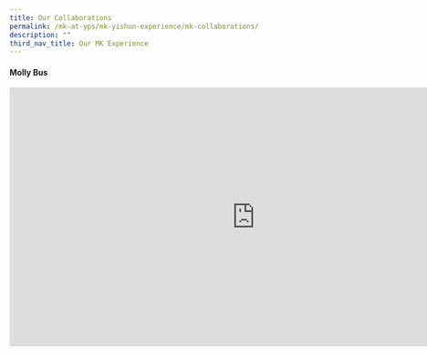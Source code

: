 ```yaml
---
title: Our Collaborations
permalink: /mk-at-yps/mk-yishun-experience/mk-collaborations/
description: ""
third_nav_title: Our MK Experience
---
```

#### **Molly Bus**

<iframe src="https://docs.google.com/presentation/d/e/2PACX-1vSMUGMR1VyutbldqPIsexpfWYGXHsiJTmLLQt7q5hTvxHTdR02FrIsU0t-SsUqcNcNOI9YJdAu6AKCe/embed?start=true&amp;loop=true&amp;delayms=5000" frameborder="0" width="860" height="455" allowfullscreen="true"></iframe>
